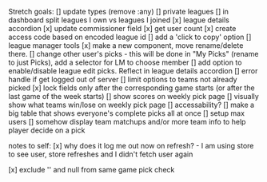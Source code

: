 Stretch goals:
    [] update types (remove :any)
    [] private leagues
    [] in dashboard split leagues I own vs leagues I joined
    [x] league details accordion
        [x] update commissioner field
        [x] get user count
        [x] create access code based on encoded league id
            [] add a 'click to copy' option
    [] league manager tools
        [x] make a new component, move rename/delete there. 
        [] change other user's picks
            - this will be done in "My Picks" (rename to just Picks), add a selector for LM to choose member
            [] add option to enable/disable league edit picks. Reflect in league details accordion
    [] error handle if get logged out of server
    [] limit options to teams not already picked
    [x] lock fields only after the corresponding game starts (or after the last game of the week starts)
    [] show scores on weekly pick page
    [] visually show what teams win/lose on weekly pick page
    [] accessability?
    [] make a big table that shows everyone's complete picks all at once
    [] setup max users
    [] somehow display team matchups and/or more team info to help player decide on a pick

notes to self:
[x] why does it log me out now on refresh?
    - I am using store to see user, store refreshes and I didn't fetch user again

[x] exclude '' and null from same game pick check


